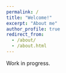 ```yaml
---
permalink: /
title: "Welcome!"
excerpt: "About me"
author_profile: true
redirect_from: 
  - /about/
  - /about.html
---
```


Work in progress.
